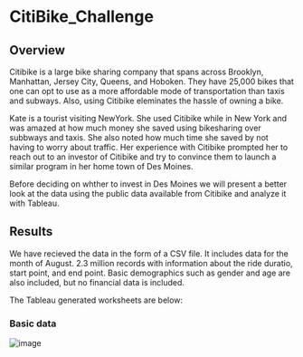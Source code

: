 # CitiBike_Challenge

## Overview

Citibike is a large bike sharing company that spans across Brooklyn, Manhattan, Jersey City, Queens, and Hoboken. They have 25,000 bikes that one can opt to use as a more affordable mode of transportation than taxis and subways. Also, using Citibike eleminates the hassle of owning a bike.

Kate is a tourist visiting NewYork. She used Citibike while in New York and was amazed at how much money she saved using bikesharing over subbways and taxis. She also noted how much time she saved by not having to worry about traffic. Her experience with Citibike prompted her to reach out to an investor of Citibike and try to convince them to launch a similar program in her home town of Des Moines.

Before deciding on whther to invest in Des Moines we will present a better look at the data using the public data available from Citibike and analyze it with Tableau.

## Results

We have recieved the data in the form of a CSV file. It includes data for the month of August. 2.3 million records with information about the ride duratio, start point, and end point. Basic demographics such as gender and age are also included, but no financial data is included.

The Tableau generated worksheets are below:

### Basic data

![image](https://user-images.githubusercontent.com/119640010/228034275-37cd852d-1090-410d-9a3d-b6145a05e81d.png)

